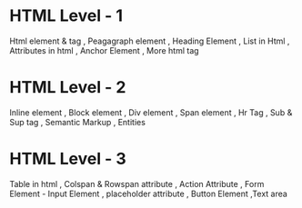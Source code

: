 # HTML Level - 1

Html element & tag , Peagagraph element , Heading Element , List in Html , Attributes in html , Anchor Element , More html tag

# HTML Level - 2

Inline element , Block element , Div element , Span element , Hr Tag , Sub & Sup tag , Semantic Markup , Entities

# HTML Level - 3

Table in html , Colspan & Rowspan attribute , Action Attribute , Form Element - Input Element , placeholder attribute , Button Element ,Text area
